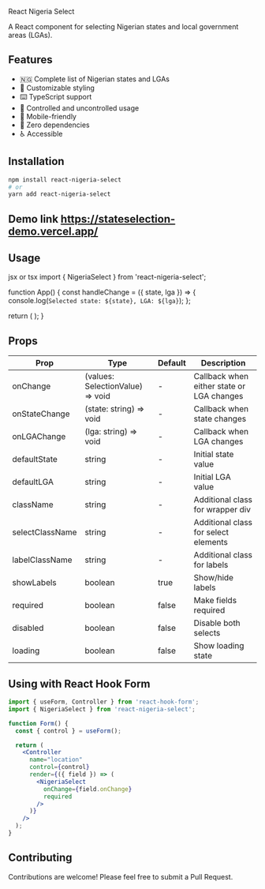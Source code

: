 React Nigeria Select 

A React component for selecting Nigerian states and local government areas (LGAs).

## Features

- 🇳🇬 Complete list of Nigerian states and LGAs
- 🎨 Customizable styling
- ⌨️ TypeScript support
- 🔄 Controlled and uncontrolled usage
- 📱 Mobile-friendly
- 🎯 Zero dependencies
- ♿ Accessible

## Installation

```bash
npm install react-nigeria-select
# or
yarn add react-nigeria-select
```
## Demo link https://stateselection-demo.vercel.app/
## Usage

jsx  or tsx
import { NigeriaSelect } from 'react-nigeria-select';

function App() {
  const handleChange = ({ state, lga }) => {
    console.log(`Selected state: ${state}, LGA: ${lga}`);
  };

  return (
    <NigeriaSelect
      onChange={handleChange}
      required
      showLabels
    />
  );
}

## Props

| Prop | Type | Default | Description |
|------|------|---------|-------------|
| onChange | (values: SelectionValue) => void | - | Callback when either state or LGA changes |
| onStateChange | (state: string) => void | - | Callback when state changes |
| onLGAChange | (lga: string) => void | - | Callback when LGA changes |
| defaultState | string | - | Initial state value |
| defaultLGA | string | - | Initial LGA value |
| className | string | - | Additional class for wrapper div |
| selectClassName | string | - | Additional class for select elements |
| labelClassName | string | - | Additional class for labels |
| showLabels | boolean | true | Show/hide labels |
| required | boolean | false | Make fields required |
| disabled | boolean | false | Disable both selects |
| loading | boolean | false | Show loading state |

## Using with React Hook Form

```jsx
import { useForm, Controller } from 'react-hook-form';
import { NigeriaSelect } from 'react-nigeria-select';

function Form() {
  const { control } = useForm();

  return (
    <Controller
      name="location"
      control={control}
      render={({ field }) => (
        <NigeriaSelect
          onChange={field.onChange}
          required
        />
      )}
    />
  );
}
```

## Contributing

Contributions are welcome! Please feel free to submit a Pull Request.
